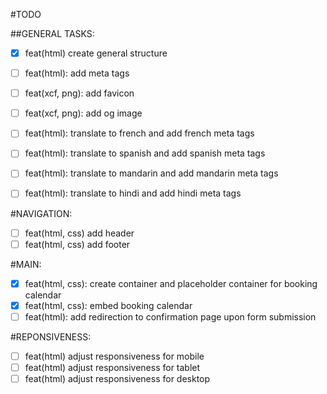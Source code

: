 #TODO

##GENERAL TASKS:
- [X] feat(html) create general structure
- [ ] feat(html): add meta tags
- [ ] feat(xcf, png): add favicon
- [ ] feat(xcf, png): add og image
- [ ] feat(html): translate to french and add french meta tags
- [ ] feat(html): translate to spanish and add spanish meta tags
- [ ] feat(html): translate to mandarin and add mandarin meta tags
- [ ] feat(html): translate to hindi and add hindi meta tags


#NAVIGATION:
- [ ] feat(html, css) add header
- [ ] feat(html, css) add footer

#MAIN:
- [X] feat(html, css): create container and placeholder container for booking calendar
- [X] feat(html, css): embed booking calendar
- [ ] feat(html): add redirection to confirmation page upon form submission

#REPONSIVENESS:
- [ ] feat(html) adjust responsiveness for mobile
- [ ] feat(html) adjust responsiveness for tablet
- [ ] feat(html) adjust responsiveness for desktop
